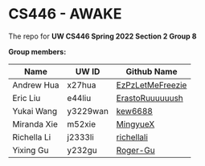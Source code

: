 # CS446 - AWAKE
The repo for **UW CS446 Spring 2022 Section 2 Group 8**

**Group members:**

| Name        | UW ID    | Github Name                                           |
| ----------- | -------- | ----------------------------------------------------- |
| Andrew Hua  | x27hua   | [EzPzLetMeFreezie](https://github.com/EzPzLetMeFreezie)|
| Eric Liu    | e44liu   | [ErastoRuuuuuush](https://github.com/ErastoRuuuuuush) |
| Yukai Wang  | y3229wan | [kew6688](https://github.com/kew6688)                 |
| Miranda Xie | m52xie   | [MingyueX](https://github.com/MingyueX)               |
| Richella Li | j2333li  | [richellali](https://github.com/richellali)           |
| Yixing Gu   | y232gu   | [Roger-Gu](https://github.com/Roger-Gu)               | 

